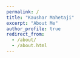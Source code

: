 ```yaml
---
permalink: /
title: "Kaushar Mahetaji"
excerpt: "About Me"
author_profile: true
redirect_from: 
  - /about/
  - /about.html
---
```

